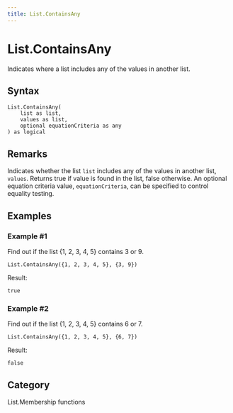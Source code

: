 ```yaml
---
title: List.ContainsAny
---
```


# List.ContainsAny


Indicates where a list includes any of the values in another list.


## Syntax

```powerquery
List.ContainsAny(
    list as list,
    values as list,
    optional equationCriteria as any
) as logical
```


## Remarks

Indicates whether the list <code>list</code> includes any of the values in another list, <code>values</code>.        Returns true if value is found in the list, false otherwise. An optional equation criteria value, <code>equationCriteria</code>, can be specified to control equality testing. 


## Examples

### Example #1 
Find out if the list \{1, 2, 3, 4, 5} contains 3 or 9.
```powerquery
List.ContainsAny({1, 2, 3, 4, 5}, {3, 9})
```

Result: 
```powerquery
true
```


### Example #2 
Find out if the list \{1, 2, 3, 4, 5} contains 6 or 7.
```powerquery
List.ContainsAny({1, 2, 3, 4, 5}, {6, 7})
```

Result: 
```powerquery
false
```




## Category
List.Membership functions
